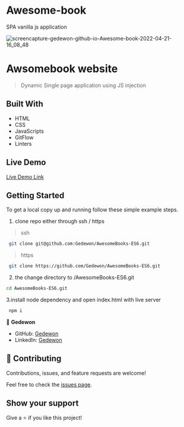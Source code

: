 # Awesome-book

SPA vanilla js application

![screencapture-gedewon-github-io-Awesome-book-2022-04-21-16_08_48](https://user-images.githubusercontent.com/56429354/164465005-8a31cc73-5dbd-44ff-89aa-d734d44da1e2.png)

# Awsomebook website

> Dynamic Single page application using JS injection

## Built With

- HTML
- CSS
- JavaScripts
- GitFlow
- Linters

## Live Demo

[Live Demo Link](https://gedewon.github.io/AwesomeBooks-ES6/)

## Getting Started

To get a local copy up and running follow these simple example steps.

1.  clone repo either through ssh / https

> ssh

```sh
 git clone git@github.com:Gedewon/AwesomeBooks-ES6.git
```

> https

```sh
 git clone https://github.com/Gedewon/AwesomeBooks-ES6.git
```

2.  the change directory to /AwesomeBooks-ES6.git

```sh
cd AwesomeBooks-ES6.git
```

3.install node dependency and open index.html with live server

```sh
 npm i
```

👤 **Gedewon**

- GitHub: [Gedewon](https://github.com/Gedewon)
- LinkedIn: [Gedewon](https://linkedin.com/in/gedewon)

## 🤝 Contributing

Contributions, issues, and feature requests are welcome!

Feel free to check the [issues page](https://github.com/Gedewon/AwesomeBooks-ES6/issues).

## Show your support

Give a ⭐️ if you like this project!

